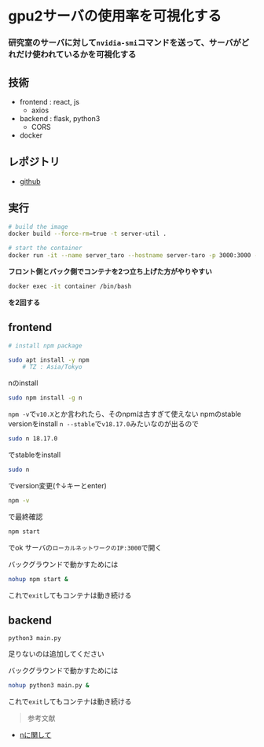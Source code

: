 # gpu2サーバの使用率を可視化する


### 研究室のサーバに対して`nvidia-smi`コマンドを送って、サーバがどれだけ使われているかを可視化する


## 技術
- frontend : react, js
  - axios
- backend : flask, python3
  - CORS
- docker

## レポジトリ

- [github](https://github.com/shintaro0930/server-util-visualization.git)



## 実行
```sh
# build the image
docker build --force-rm=true -t server-util .

# start the container
docker run -it --name server_taro --hostname server-taro -p 3000:3000 -p 3001:3001 -v $(pwd):/work server-util

```

**フロント側とバック側でコンテナを2つ立ち上げた方がやりやすい**
```sh
docker exec -it container /bin/bash
```
**を2回する**

## frontend
```sh
# install npm package

sudo apt install -y npm
	# TZ : Asia/Tokyo
```
nのinstall
```sh
sudo npm install -g n
```

`npm -v`で`v10.X`とか言われたら、そのnpmは古すぎて使えない
npmのstable versionをinstall
`n --stable`で`v18.17.0`みたいなのが出るので
```sh
sudo n 18.17.0
```
でstableをinstall

```sh
sudo n
```
でversion変更(↑↓キーとenter)
```sh
npm -v
```
で最終確認

```sh
npm start
```
でok
サーバの`ローカルネットワークのIP:3000`で開く

バックグラウンドで動かすためには
```sh
nohup npm start &
```
これで`exit`してもコンテナは動き続ける

## backend

```psh
python3 main.py
```
足りないのは追加してください

バックグラウンドで動かすためには
```sh
nohup python3 main.py &
```
これで`exit`してもコンテナは動き続ける




>参考文献

- [nに関して](https://parashuto.com/rriver/tools/updating-node-js-and-npm)


